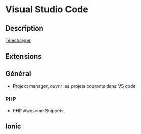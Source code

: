 # Visual Studio Code

## Description

[Télécharger](https://code.visualstudio.com/download)

## Extensions

## Général

* Project manager, ouvrir les projets courants dans VS code

### PHP

* PHP Awosome Snippets, 

## Ionic
